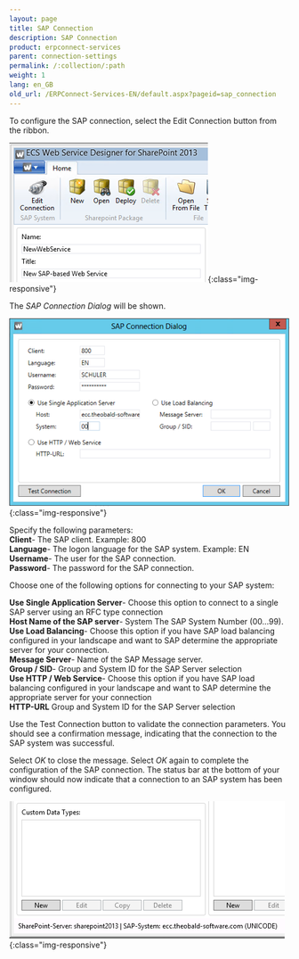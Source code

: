 ```yaml
---
layout: page
title: SAP Connection
description: SAP Connection
product: erpconnect-services
parent: connection-settings
permalink: /:collection/:path
weight: 1
lang: en_GB
old_url: /ERPConnect-Services-EN/default.aspx?pageid=sap_connection
---
```


To configure the SAP connection, select the Edit Connection button from the ribbon.

![WSD-EditConnection](/img/content/WSD-EditConnection.PNG){:class="img-responsive"}

The *SAP Connection Dialog* will be shown.

![WSD-SAPConnection](/img/content/WSD-SAPConnection.PNG){:class="img-responsive"}

Specify the following parameters:<br>
**Client**- 	 	The SAP client. Example: 800<br>
**Language**- 	The logon language for the SAP system. Example: EN<br>
**Username**-	The user for the SAP connection.<br>
**Password**-	The password for the SAP connection.<br>

Choose one of the following options for connecting to your SAP system:<br>

**Use Single Application Server**-	Choose this option to connect to a single SAP server using an RFC type connection <br>
**Host Name of the SAP server**-	System The SAP System Number (00…99).<br>
**Use Load Balancing**-	Choose this option if you have SAP load balancing configured in your landscape and want to SAP determine the appropriate server for your connection.<br>
**Message Server**-	Name of the SAP Message server.<br>
**Group / SID**-	 Group and System ID for the SAP Server selection<br>
**Use HTTP / Web Service**-	Choose this option if you have SAP load balancing configured in your landscape and want to SAP determine the appropriate server for your connection<br>
**HTTP-URL**	Group and System ID for the SAP Server selection<br>

Use the Test Connection button to validate the connection parameters. You should see a confirmation message, indicating that the connection to the SAP system was successful. 
            

Select *OK* to close the message. Select *OK* again to complete the configuration of the SAP connection.
The status bar at the bottom of your window should now indicate that a connection to an SAP system has been configured.  

![WSD-SAPConnectionConfigured](/img/content/WSD-SAPConnectionConfigured.PNG){:class="img-responsive"} 
